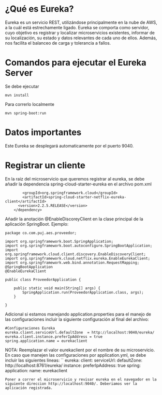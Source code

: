# ¿Qué es Eureka?

Eureka es un servicio REST, utilizándose principalmente en la nube de AWS, a la cuál está estrechamente ligado. Eureka se comporta como servidor, cuyo objetivo es registrar y localizar microservicios existentes, informar de su localización, su estado y datos relevantes de cada uno de ellos. Además, nos facilita el balanceo de carga y tolerancia a fallos.

# Comandos para ejecutar el Eureka Server

Se debe ejecutar 
``` 
mvn install
```
Para correrlo localmente 
``` 
mvn spring-boot:run
```
# Datos importantes

Este Eureka se desplegará automaticamente por el puerto 9040.

# Registrar un cliente 

En la raiz del microservicio que queremos registrar al eureka, se debe añadir la dependencia spring-cloud-starter-eureka en el archivo pom.xml

```<dependency>
		<groupId>org.springframework.cloud</groupId>
		<artifactId>spring-cloud-starter-netflix-eureka-client</artifactId>
      <version>2.2.5.RELEASE</version>
	</dependency>
```

Añadir la anotación @EnableDiscoreyClient en la clase principal de la aplicación SpringBoot. Ejemplo:

```
package co.com.puj.aes.proveedor;

import org.springframework.boot.SpringApplication;
import org.springframework.boot.autoconfigure.SpringBootApplication;
import org.springframework.cloud.client.discovery.EnableDiscoveryClient;
import org.springframework.cloud.netflix.eureka.EnableEurekaClient;
import org.springframework.web.bind.annotation.RequestMapping;
@SpringBootApplication
@EnableEurekaClient

public class ProveedorApplication {

    public static void main(String[] args) {
        SpringApplication.run(ProveedorApplication.class, args);
    }

}

```

Adicional si estamos manejando application.properties para el manejo de las configuraciones incluir la siguiente configuración al final del archivo:

```
#Configuraciones Eureka
eureka.client.serviceUrl.defaultZone  = http://localhost:9040/eureka/
eureka.client.instance.preferIpAddress = true
spring.application.name = eurekaclient
```
NOTA: Reemplazar el valor eurekaclient por el nombre de su microservicio.
En caso que manejen las configuraciones por application.yml, se debe incluir las siguientes lineas:
``
eureka:
   client:
      serviceUrl:
         defaultZone: http://localhost:8761/eureka/
      instance:
      preferIpAddress: true
spring:
   application:
      name: eurekaclient
```
Poner a correr el microservicio y revisar eureka en el navegador en la siguiente direccion http://localhost:9040/. Deberiamos ver la aplicación registrada.
